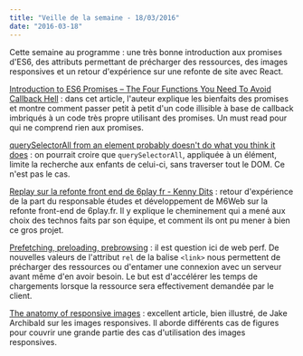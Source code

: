 ```yaml
---
title: "Veille de la semaine - 18/03/2016"
date: "2016-03-18"
---
```


Cette semaine au programme : une très bonne introduction aux promises d'ES6,
des attributs permettant de précharger des ressources, des images responsives
et un retour d'expérience sur une refonte de site avec React.

<span class="more"></span>

[Introduction to ES6 Promises – The Four Functions You Need To Avoid Callback
Hell](http://jamesknelson.com/grokking-es6-promises-the-four-functions-you-need-to-avoid-callback-hell/)
: dans cet article, l'auteur explique les bienfaits des promises et montre
comment passer petit à petit d'un code illisible à base de callback imbriqués à
un code très propre utilisant des promises. Un must read pour qui ne comprend
rien aux promises.

[querySelectorAll from an element probably doesn't do what you think it
does](https://www.lvh.io/posts/queryselectorall-from-an-element-probably-doesnt-do-what-you-think-it-does.html#)
: on pourrait croire que `querySelectorAll`, appliquée à un élément, limite la
recherche aux enfants de celui-ci, sans traverser tout le DOM. Ce n'est pas le
cas.

[Replay sur la refonte front end de 6play fr - Kenny
Dits](https://www.youtube.com/watch?v=6KUXRuNzBwM&feature=youtu.be&t=73) :
retour d'expérience de la part du responsable études et développement de M6Web
sur la refonte front-end de 6play.fr. Il y explique le cheminement qui a mené
aux choix des technos faits par son équipe, et comment ils ont pu mener à bien
ce gros projet.

[Prefetching, preloading,
prebrowsing](https://css-tricks.com/prefetching-preloading-prebrowsing/) : il
est question ici de web perf. De nouvelles valeurs de l'attribut `rel` de la
balise `<link>` nous permettent de précharger des ressources ou d'entamer une
connexion avec un serveur avant même d'en avoir besoin. Le but est d'accélérer
les temps de chargements lorsque la ressource sera effectivement demandée par
le client.

[The anatomy of responsive
images](https://jakearchibald.com/2015/anatomy-of-responsive-images/) :
excellent article, bien illustré, de Jake Archibald sur les images responsives.
Il aborde différents cas de figures pour couvrir une grande partie des cas
d'utilisation des images responsives.
